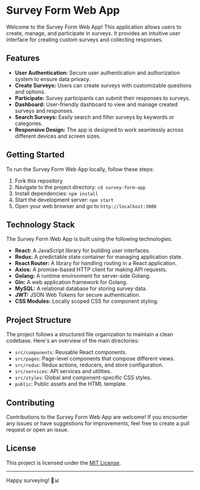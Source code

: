 # Survey Form Web App

Welcome to the Survey Form Web App! This application allows users to create, manage, and participate in surveys. It provides an intuitive user interface for creating custom surveys and collecting responses.

## Features

- **User Authentication:** Secure user authentication and authorization system to ensure data privacy.
- **Create Surveys:** Users can create surveys with customizable questions and options.
- **Participate:** Survey participants can submit their responses to surveys.
- **Dashboard:** User-friendly dashboard to view and manage created surveys and responses.
- **Search Surveys:** Easily search and filter surveys by keywords or categories.
- **Responsive Design:** The app is designed to work seamlessly across different devices and screen sizes.

## Getting Started

To run the Survey Form Web App locally, follow these steps:

1. Fork this repository
2. Navigate to the project directory: `cd survey-form-app`
3. Install dependencies: `npm install`
4. Start the development server: `npm start`
5. Open your web browser and go to `http://localhost:3000`

## Technology Stack

The Survey Form Web App is built using the following technologies:

- **React:** A JavaScript library for building user interfaces.
- **Redux:** A predictable state container for managing application state.
- **React Router:** A library for handling routing in a React application.
- **Axios:** A promise-based HTTP client for making API requests.
- **Golang:** A runtime environment for server-side Golang.
- **Gin:** A web application framework for Golang.
- **MySQL:** A relational database for storing survey data.
- **JWT:** JSON Web Tokens for secure authentication.
- **CSS Modules:** Locally scoped CSS for component styling.

## Project Structure

The project follows a structured file organization to maintain a clean codebase. Here's an overview of the main directories:

- `src/components`: Reusable React components.
- `src/pages`: Page-level components that compose different views.
- `src/redux`: Redux actions, reducers, and store configuration.
- `src/services`: API services and utilities.
- `src/styles`: Global and component-specific CSS styles.
- `public`: Public assets and the HTML template.

## Contributing

Contributions to the Survey Form Web App are welcome! If you encounter any issues or have suggestions for improvements, feel free to create a pull request or open an issue.

## License

This project is licensed under the [MIT License](LICENSE).

---

Happy surveying! 📝📊
